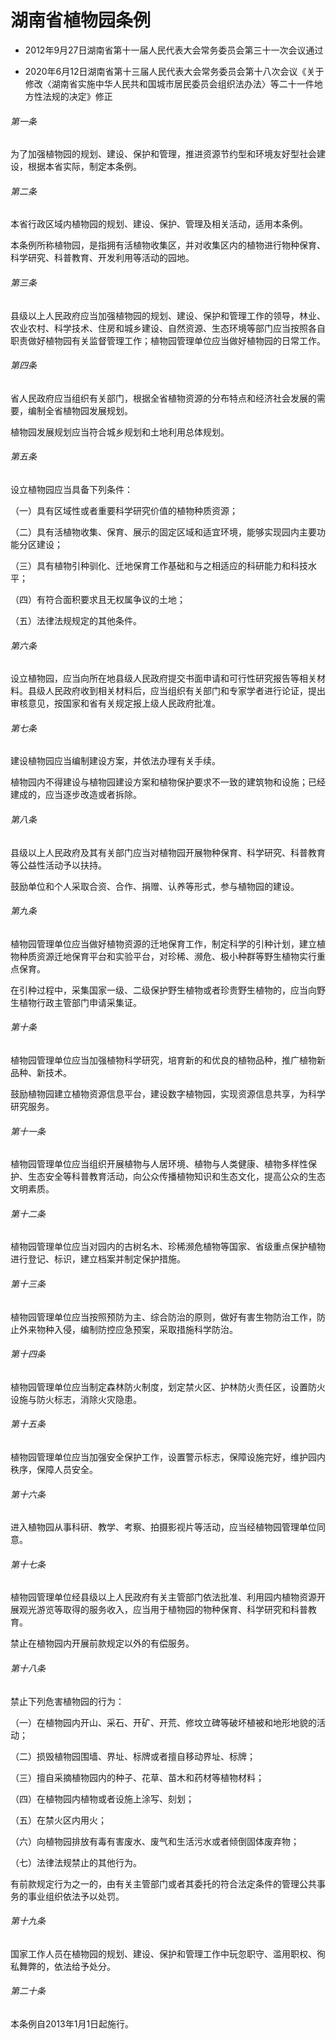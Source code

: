 # 湖南省植物园条例

- 2012年9月27日湖南省第十一届人民代表大会常务委员会第三十一次会议通过

- 2020年6月12日湖南省第十三届人民代表大会常务委员会第十八次会议《关于修改〈湖南省实施中华人民共和国城市居民委员会组织法办法〉等二十一件地方性法规的决定》修正

<!-- INFO END -->

###### 第一条

为了加强植物园的规划、建设、保护和管理，推进资源节约型和环境友好型社会建设，根据本省实际，制定本条例。

###### 第二条

本省行政区域内植物园的规划、建设、保护、管理及相关活动，适用本条例。

本条例所称植物园，是指拥有活植物收集区，并对收集区内的植物进行物种保育、科学研究、科普教育、开发利用等活动的园地。

###### 第三条

县级以上人民政府应当加强植物园的规划、建设、保护和管理工作的领导，林业、农业农村、科学技术、住房和城乡建设、自然资源、生态环境等部门应当按照各自职责做好植物园有关监督管理工作；植物园管理单位应当做好植物园的日常工作。

###### 第四条

省人民政府应当组织有关部门，根据全省植物资源的分布特点和经济社会发展的需要，编制全省植物园发展规划。

植物园发展规划应当符合城乡规划和土地利用总体规划。

###### 第五条

设立植物园应当具备下列条件：

（一）具有区域性或者重要科学研究价值的植物种质资源；

（二）具有活植物收集、保育、展示的固定区域和适宜环境，能够实现园内主要功能分区建设；

（三）具有植物引种驯化、迁地保育工作基础和与之相适应的科研能力和科技水平；

（四）有符合面积要求且无权属争议的土地；

（五）法律法规规定的其他条件。

###### 第六条

设立植物园，应当向所在地县级人民政府提交书面申请和可行性研究报告等相关材料。县级人民政府收到相关材料后，应当组织有关部门和专家学者进行论证，提出审核意见，按国家和省有关规定报上级人民政府批准。

###### 第七条

建设植物园应当编制建设方案，并依法办理有关手续。

植物园内不得建设与植物园建设方案和植物保护要求不一致的建筑物和设施；已经建成的，应当逐步改造或者拆除。

###### 第八条

县级以上人民政府及其有关部门应当对植物园开展物种保育、科学研究、科普教育等公益性活动予以扶持。

鼓励单位和个人采取合资、合作、捐赠、认养等形式，参与植物园的建设。

###### 第九条

植物园管理单位应当做好植物资源的迁地保育工作，制定科学的引种计划，建立植物种质资源迁地保育平台和实验平台，对珍稀、濒危、极小种群等野生植物实行重点保育。

在引种过程中，采集国家一级、二级保护野生植物或者珍贵野生植物的，应当向野生植物行政主管部门申请采集证。

###### 第十条

植物园管理单位应当加强植物科学研究，培育新的和优良的植物品种，推广植物新品种、新技术。

鼓励植物园建立植物资源信息平台，建设数字植物园，实现资源信息共享，为科学研究服务。

###### 第十一条

植物园管理单位应当组织开展植物与人居环境、植物与人类健康、植物多样性保护、生态安全等科普教育活动，向公众传播植物知识和生态文化，提高公众的生态文明素质。

###### 第十二条

植物园管理单位应当对园内的古树名木、珍稀濒危植物等国家、省级重点保护植物进行登记、标识，建立档案并制定保护措施。

###### 第十三条

植物园管理单位应当按照预防为主、综合防治的原则，做好有害生物防治工作，防止外来物种入侵，编制防控应急预案，采取措施科学防治。

###### 第十四条

植物园管理单位应当制定森林防火制度，划定禁火区、护林防火责任区，设置防火设施与防火标志，消除火灾隐患。

###### 第十五条

植物园管理单位应当加强安全保护工作，设置警示标志，保障设施完好，维护园内秩序，保障人员安全。

###### 第十六条

进入植物园从事科研、教学、考察、拍摄影视片等活动，应当经植物园管理单位同意。

###### 第十七条

植物园管理单位经县级以上人民政府有关主管部门依法批准、利用园内植物资源开展观光游览等取得的服务收入，应当用于植物园的物种保育、科学研究和科普教育。

禁止在植物园内开展前款规定以外的有偿服务。

###### 第十八条

禁止下列危害植物园的行为：

（一）在植物园内开山、采石、开矿、开荒、修坟立碑等破坏植被和地形地貌的活动；

（二）损毁植物园围墙、界址、标牌或者擅自移动界址、标牌；

（三）擅自采摘植物园内的种子、花草、苗木和药材等植物材料；

（四）在植物园内植物或者设施上涂写、刻划；

（五）在禁火区内用火；

（六）向植物园排放有毒有害废水、废气和生活污水或者倾倒固体废弃物；

（七）法律法规禁止的其他行为。

有前款规定行为之一的，由有关主管部门或者其委托的符合法定条件的管理公共事务的事业组织依法予以处罚。

###### 第十九条

国家工作人员在植物园的规划、建设、保护和管理工作中玩忽职守、滥用职权、徇私舞弊的，依法给予处分。

###### 第二十条

本条例自2013年1月1日起施行。
